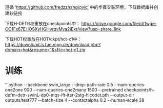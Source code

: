 遵循 ‘https://github.com/fredzzhang/pvic‘ 中的步骤安装环境，下载数据库并创建软链接

下载H-DETR权重放在checkpoints中：
https://drive.google.com/file/d/1wge-CC1Fx67EHOSXyHGHvrqvMva2jEkr/view?usp=share_link

下载HOT权重放在HOT/ckpt/hot-c1中：
https://download.is.tue.mpg.de/download.php?domain=hot&resume=1&sfile=hot-c1.zip


# 训练
‘’‘python
--backbone
swin_large
--drop-path-rate
0.5
--num-queries-one2one
900
--num-queries-one2many
1500
--pretrained
checkpoints/h-defm-detr-swinL-dp0-mqs-lft-iter-2stg-hicodet.pth
--output-dir
outputs/test777
--batch-size
4
--contactalpha
0.2
--human-scale
38

